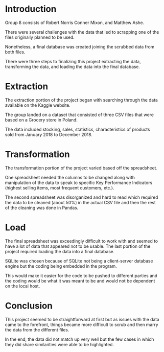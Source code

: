 # Introduction
Group 8 consists of Robert Norris Conner Mixon, and Matthew Ashe. 

There were several challenges with the data that led to scrapping one of the files originally planned to be used. 

Nonetheless, a final database was created joining the scrubbed data from both files. 

There were three steps to finalizing this project extracting the data, transforming the data, and loading the data into the final database. 

# Extraction
The extraction portion of the project began with searching through the data available on the Kaggle website. 

The group landed on a dataset that consisted of three CSV files that were based on a Grocery store in Poland. 

The data included stocking, sales, statistics, characteristics of products sold from January 2018 to December 2018. 

# Transformation	
The transformation portion of the project varied based off the spreadsheet. 

One spreadsheet needed the columns to be changed along with manipulation of the data to speak to specific Key Performance Indicators (highest selling items, most frequent customers, etc.). 

The second spreadsheet was disorganized and hard to read which required the data to be cleaned (about 50%) in the actual CSV file and then the rest of the cleaning was done in Pandas. 

# Load
The final spreadsheet was exceedingly difficult to work with and seemed to have a lot of data that appeared not to be usable. 
The last portion of the project required loading the data into a final database. 

SQLite was chosen because of SQLite not being a client-server database engine but the coding being embedded in the program. 

This would make it easier for the code to be pushed to different parties and the coding would be what it was meant to be and would not be dependent on the local host.

# Conclusion
This project seemed to be straightforward at first but as issues with the data came to the forefront, things became more difficult to scrub and then marry the data from the different files. 

In the end, the data did not match up very well but the few cases in which they did share similarities were able to be highlighted. 
	
